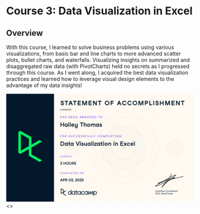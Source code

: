# Course 3: Data Visualization in Excel

## Overview
With this course, I learned to solve business problems using various visualizations, from basic bar and line charts to more advanced scatter plots, bullet charts, and waterfalls. Visualizing insights on summarized and disaggregated raw data (with PivotCharts) held no secrets as I progressed through this course. As I went along, I acquired the best data visualization practices and learned how to leverage visual design elements to the advantage of my data insights!

![cert](https://github.com/haileyrthomas01/datacamp-excel-fundamentals/blob/main/data-visualization-in-excel/pics/dataviz.png)<>
